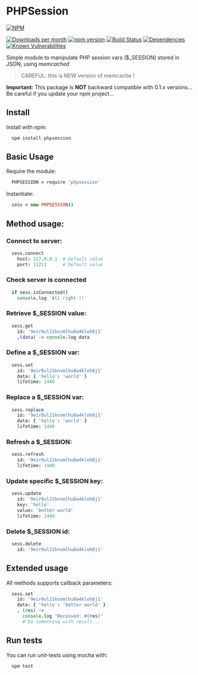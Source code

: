 # PHPSession

[![NPM](https://nodei.co/npm/phpsession.png?compact=true)](https://nodei.co/npm/phpsession/)

[![Downloads per month](https://img.shields.io/npm/dm/phpsession.svg?maxAge=2592000)](https://www.npmjs.org/package/phpsession)
[![npm version](https://img.shields.io/npm/v/phpsession.svg)](https://www.npmjs.org/package/phpsession)
[![Build Status](https://travis-ci.org/x42en/PHPSession.svg?branch=master)](https://travis-ci.org/x42en/PHPSession)
[![Dependencies](https://david-dm.org/x42en/phpsession.svg)](https://www.npmjs.org/package/phpsession)
[![Known Vulnerabilities](https://snyk.io/test/github/x42en/phpsession/badge.svg)](https://snyk.io/test/github/x42en/phpsession)

Simple module to manipulate PHP session vars ($_SESSION) stored in JSON, using *memcached*  
>CAREFUL: this is NEW version of memcache !

**Important:** This package is **NOT** backward compatible with 0.1.x versions... Be careful if you update your npm project...


## Install

Install with npm:
  ```sh
    npm install phpsession
  ```
  
## Basic Usage

Require the module:
  ```coffeescript
    PHPSESSION = require 'phpsession'
  ```

Instantiate:
  ```coffeescript
    sess = new PHPSESSION()
  ```


## Method usage:

### Connect to server:
  ```coffeescript
    sess.connect
      host: 127.0.0.1  # Default value
      port: 11211      # Default value
  ```

### Check server is connected
  ```coffeescript
    if sess.isConnected()
      console.log 'All right !!'
  ```

### Retrieve $_SESSION value:
  ```coffeescript
    sess.get
      id: '9eir0ul21knvmlhu0a4kleh8j1'
      ,(data) -> console.log data
  ```

### Define a $_SESSION var:
  ```coffeescript
    sess.set
      id: '9eir0ul21knvmlhu0a4kleh8j1'
      data: { 'hello': 'world' }
      lifetime: 1440
  ```

### Replace a $_SESSION var:
  ```coffeescript
    sess.replace
      id: '9eir0ul21knvmlhu0a4kleh8j1'
      data: { 'hello': 'world' }
      lifetime: 1440
  ```

### Refresh a $_SESSION:
  ```coffeescript
    sess.refresh
      id: '9eir0ul21knvmlhu0a4kleh8j1'
      lifetime: 1440
  ```

### Update specific $_SESSION key:
  ```coffeescript
    sess.update
      id: '9eir0ul21knvmlhu0a4kleh8j1'
      key: 'hello'
      value: 'better world'
      lifetime: 1440
  ```

### Delete $_SESSION id:
  ```coffeescript
    sess.delete
      id: '9eir0ul21knvmlhu0a4kleh8j1'
  ```


## Extended usage

All methods supports callback parameters:
  ```coffeescript
    sess.set
      id: '9eir0ul21knvmlhu0a4kleh8j1'
      data: { 'hello': 'better world' }
      , (res) ->
        console.log "Received: #{res}"
        # Do something with result...
  ```

## Run tests

You can run unit-tests using mocha with:
  ```sh
    npm test
  ```